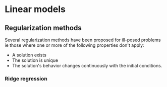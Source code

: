 # Linear models

## Regularization methods

Several regularization methods have been proposed for ill-posed problems ie those where one or more of the following properties don't apply:

* A solution exists
* The solution is unique
* The solution's behavior changes continuously with the initial conditions.

### Ridge regression

